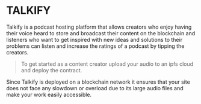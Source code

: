 # TALKIFY

Talkify is a podcast hosting platform that allows creators who enjoy having their voice heard to store and broadcast their content on the blockchain and listeners who want to get inspired with new ideas and solutions to their problems can listen and increase the ratings of a podcast by tipping the creators. 

> To get started as a content creator upload your audio to an ipfs cloud and deploy the contract.

Since Talkify is deployed on a blockchain network it ensures that your site does not face any slowdown or overload due to its large audio files and make your work easily accessible. 
